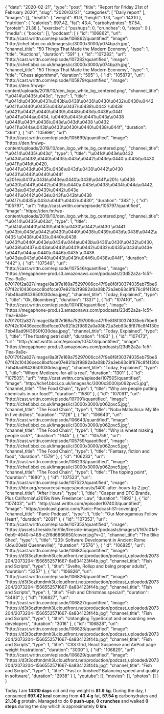 {
    "date": "2020-02-21",
    "type": "post",
    "title": "Report for Friday 21st of February 2020",
    "slug": "2020\/02\/21",
    "categories": [
        "Daily report"
    ],
    "images": [],
    "health": {
        "weight": 81.9,
        "height": 173,
        "age": 14310
    },
    "nutrition": {
        "calories": 697.42,
        "fat": 43.4,
        "carbohydrates": 57.54,
        "protein": 21.38
    },
    "exercise": {
        "pushups": 0,
        "crunches": 0,
        "steps": 0
    },
    "media": {
        "books": [],
        "podcast": [
            {
                "id": "106862",
                "url": "http:\/\/cast.writtn.com\/episode\/106862\/quantified",
                "image": "http:\/\/ichef.bbci.co.uk\/images\/ic\/3000x3000\/p074bpzh.jpg",
                "channel_title": "50 Things That Made the Modern Economy",
                "type": 1,
                "title": "Auctions",
                "duration": "591"
            },
            {
                "id": "107282",
                "url": "http:\/\/cast.writtn.com\/episode\/107282\/quantified",
                "image": "http:\/\/ichef.bbci.co.uk\/images\/ic\/3000x3000\/p074bpzh.jpg",
                "channel_title": "50 Things That Made the Modern Economy",
                "type": 1,
                "title": "Chess algorithms",
                "duration": "595"
            },
            {
                "id": "105879",
                "url": "http:\/\/cast.writtn.com\/episode\/105879\/quantified",
                "image": "https:\/\/den.fm\/wp-content\/uploads\/2019\/10\/den_logo_white_bg_centered.png",
                "channel_title": "\u0414\u0435\u043d",
                "type": 1,
                "title": "\u041d\u0430\u0431\u043b\u0438\u0436\u0430\u0432\u0430\u0442 \u0411\u0440\u0435\u043a\u0437\u0438\u0442 \u0438 \u0421\u0442\u0440\u0430\u0448\u043d\u0438\u044f \u0441\u044a\u0434, \u0440\u0443\u0441\u043a\u0438 \u0448\u043f\u0438\u043e\u043d\u0438 \u0432 \u0411\u044a\u043b\u0433\u0430\u0440\u0438\u044f",
                "duration": "366"
            },
            {
                "id": "105699",
                "url": "http:\/\/cast.writtn.com\/episode\/105699\/quantified",
                "image": "https:\/\/den.fm\/wp-content\/uploads\/2019\/10\/den_logo_white_bg_centered.png",
                "channel_title": "\u0414\u0435\u043d",
                "type": 1,
                "title": "\u041d\u043e\u0432 \u0434\u0438\u0440\u0435\u043a\u0442\u043e\u0440 \u043d\u0430 \u0411\u041d\u0420, \u0441\u043d\u0435\u0436\u043d\u0430\u0442\u0430 \u0431\u0443\u0440\u044f \u201e\u0413\u043b\u043e\u0440\u0438\u044f\u201c \u0438 \u0430\u0441\u0442\u0435\u0440\u043e\u0438\u0434\u044a\u0442, \u043a\u043e\u0439\u0442\u043e \u0441\u0442\u043e\u043f\u043b\u0438 \u0417\u0435\u043c\u044f\u0442\u0430",
                "duration": "383"
            },
            {
                "id": "105797",
                "url": "http:\/\/cast.writtn.com\/episode\/105797\/quantified",
                "image": "https:\/\/den.fm\/wp-content\/uploads\/2019\/10\/den_logo_white_bg_centered.png",
                "channel_title": "\u0414\u0435\u043d",
                "type": 1,
                "title": "\u0414\u0440\u0430\u043c\u0430\u0442\u0430 \u0441 \u043b\u043e\u0442\u0430\u0440\u0438\u0439\u043d\u0438\u0442\u0435 \u0438\u0433\u0440\u0438 \u043f\u0440\u043e\u0434\u044a\u043b\u0436\u0430\u0432\u0430, \u0438\u0437\u043a\u0443\u0441\u0442\u0432\u0435\u043d\u043e \u0441\u044a\u0440\u0446\u0435 \u0438 \u043a\u043e\u0440\u0443\u043f\u0446\u0438\u044f",
                "duration": "442"
            },
            {
                "id": "107546",
                "url": "http:\/\/cast.writtn.com\/episode\/107546\/quantified",
                "image": "https:\/\/megaphone-prod.s3.amazonaws.com\/podcasts\/23d52a2a-1c5f-11ea-9a0e-b70170f2a827\/image\/8a3f7e169a75297006cc47f9e8f8f30374035eb75be667f42c10436cecc8bdfcce07e921b2f9892a0a08b72a3eb63c8f876c8f4130c7bb46ad9f43650f030dea.jpeg",
                "channel_title": "Today, Explained",
                "type": 1,
                "title": "Ok, Bloomberg",
                "duration": "1337"
            },
            {
                "id": "107410",
                "url": "http:\/\/cast.writtn.com\/episode\/107410\/quantified",
                "image": "https:\/\/megaphone-prod.s3.amazonaws.com\/podcasts\/23d52a2a-1c5f-11ea-9a0e-b70170f2a827\/image\/8a3f7e169a75297006cc47f9e8f8f30374035eb75be667f42c10436cecc8bdfcce07e921b2f9892a0a08b72a3eb63c8f876c8f4130c7bb46ad9f43650f030dea.jpeg",
                "channel_title": "Today, Explained",
                "type": 1,
                "title": "The floating petri dish",
                "duration": "1483"
            },
            {
                "id": "107473",
                "url": "http:\/\/cast.writtn.com\/episode\/107473\/quantified",
                "image": "https:\/\/megaphone-prod.s3.amazonaws.com\/podcasts\/23d52a2a-1c5f-11ea-9a0e-b70170f2a827\/image\/8a3f7e169a75297006cc47f9e8f8f30374035eb75be667f42c10436cecc8bdfcce07e921b2f9892a0a08b72a3eb63c8f876c8f4130c7bb46ad9f43650f030dea.jpeg",
                "channel_title": "Today, Explained",
                "type": 1,
                "title": "Where Medicare-for-all is real",
                "duration": "1301"
            },
            {
                "id": "107505",
                "url": "http:\/\/cast.writtn.com\/episode\/107505\/quantified",
                "image": "http:\/\/ichef.bbci.co.uk\/images\/ic\/3000x3000\/p062pvc5.jpg",
                "channel_title": "The Food Chain",
                "type": 1,
                "title": "Why are people putting chemicals in our food?",
                "duration": "1580"
            },
            {
                "id": "107091",
                "url": "http:\/\/cast.writtn.com\/episode\/107091\/quantified",
                "image": "http:\/\/ichef.bbci.co.uk\/images\/ic\/3000x3000\/p062pvc5.jpg",
                "channel_title": "The Food Chain",
                "type": 1,
                "title": "Nobu Matsuhisa: My life in five dishes",
                "duration": "1726"
            },
            {
                "id": "106643",
                "url": "http:\/\/cast.writtn.com\/episode\/106643\/quantified",
                "image": "http:\/\/ichef.bbci.co.uk\/images\/ic\/3000x3000\/p062pvc5.jpg",
                "channel_title": "The Food Chain",
                "type": 1,
                "title": "Why is wheat making people sick?",
                "duration": "1645"
            },
            {
                "id": "105759",
                "url": "http:\/\/cast.writtn.com\/episode\/105759\/quantified",
                "image": "http:\/\/ichef.bbci.co.uk\/images\/ic\/3000x3000\/p062pvc5.jpg",
                "channel_title": "The Food Chain",
                "type": 1,
                "title": "Fantasy, fiction and food",
                "duration": "1579"
            },
            {
                "id": "106233",
                "url": "http:\/\/cast.writtn.com\/episode\/106233\/quantified",
                "image": "http:\/\/ichef.bbci.co.uk\/images\/ic\/3000x3000\/p062pvc5.jpg",
                "channel_title": "The Food Chain",
                "type": 1,
                "title": "The tipping point",
                "duration": "1680"
            },
            {
                "id": "107523",
                "url": "http:\/\/cast.writtn.com\/episode\/107523\/quantified",
                "image": "https:\/\/hbr.org\/resources\/images\/podcasts\/1400-after-hours-lg-2.jpg",
                "channel_title": "After Hours",
                "type": 1,
                "title": "Casper and DTC Brands, Plus California\u2019s New Freelancer Law",
                "duration": "1892"
            },
            {
                "id": "107403",
                "url": "http:\/\/cast.writtn.com\/episode\/107403\/quantified",
                "image": "https:\/\/podcast.panic.com\/Panic-Podcast-S1-cover.jpg",
                "channel_title": "Panic Podcast",
                "type": 1,
                "title": "Our Monogamous Follow Heart",
                "duration": "2091"
            },
            {
                "id": "107353",
                "url": "http:\/\/cast.writtn.com\/episode\/107353\/quantified",
                "image": "https:\/\/assets.fireside.fm\/file\/fireside-images\/podcasts\/images\/1\/167c01a1-0eb9-4640-b488-c2f6d6866650\/cover.jpg?v=2",
                "channel_title": "The Bike Shed",
                "type": 1,
                "title": "233: Software Development in Ancient Rome (Jo\u00ebl Quenneville)",
                "duration": "2576"
            },
            {
                "id": "106825",
                "url": "http:\/\/cast.writtn.com\/episode\/106825\/quantified",
                "image": "https:\/\/d3t3ozftmdmh3i.cloudfront.net\/production\/podcast_uploaded\/2073204\/2073204-1566552571667-6a834123f44b.jpg",
                "channel_title": "Fish and Scripts",
                "type": 1,
                "title": "Svelte, Rollup and being proper adults",
                "duration": "3257"
            },
            {
                "id": "106826",
                "url": "http:\/\/cast.writtn.com\/episode\/106826\/quantified",
                "image": "https:\/\/d3t3ozftmdmh3i.cloudfront.net\/production\/podcast_uploaded\/2073204\/2073204-1566552571667-6a834123f44b.jpg",
                "channel_title": "Fish and Scripts",
                "type": 1,
                "title": "Fish and Christmas special!",
                "duration": "3493"
            },
            {
                "id": "106827",
                "url": "http:\/\/cast.writtn.com\/episode\/106827\/quantified",
                "image": "https:\/\/d3t3ozftmdmh3i.cloudfront.net\/production\/podcast_uploaded\/2073204\/2073204-1566552571667-6a834123f44b.jpg",
                "channel_title": "Fish and Scripts",
                "type": 1,
                "title": "Untangling TypeScript and onboarding new developers",
                "duration": "3016"
            },
            {
                "id": "106828",
                "url": "http:\/\/cast.writtn.com\/episode\/106828\/quantified",
                "image": "https:\/\/d3t3ozftmdmh3i.cloudfront.net\/production\/podcast_uploaded\/2073204\/2073204-1566552571667-6a834123f44b.jpg",
                "channel_title": "Fish and Scripts",
                "type": 1,
                "title": "CSS Grid, React Suspense and AirPod page weight frustrations",
                "duration": "3000"
            },
            {
                "id": "106829",
                "url": "http:\/\/cast.writtn.com\/episode\/106829\/quantified",
                "image": "https:\/\/d3t3ozftmdmh3i.cloudfront.net\/production\/podcast_uploaded\/2073204\/2073204-1566552571667-6a834123f44b.jpg",
                "channel_title": "Fish and Scripts",
                "type": 1,
                "title": "Fast or finished? Balancing speed and quality in software",
                "duration": "2938"
            }
        ],
        "youtube": [],
        "movies": [],
        "photos": []
    }
}

Today I am <strong>14310 days</strong> old and my weight is <strong>81.9 kg</strong>. During the day, I consumed <strong>697.42 kcal</strong> coming from <strong>43.4 g</strong> fat, <strong>57.54 g</strong> carbohydrates and <strong>21.38 g</strong> protein. Managed to do <strong>0 push-ups</strong>, <strong>0 crunches</strong> and walked <strong>0 steps</strong> during the day which is approximately <strong>0 km</strong>.
